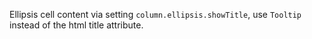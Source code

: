 Ellipsis cell content via setting `column.ellipsis.showTitle`, use `Tooltip` instead of the html title attribute.